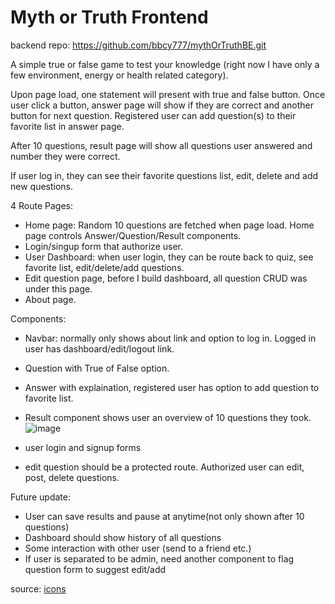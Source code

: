 # Myth or Truth Frontend

backend repo: https://github.com/bbcy777/mythOrTruthBE.git

A simple true or false game to test your knowledge (right now I have only a few environment, energy or health related category). 

Upon page load, one statement will present with true and false button. Once user click a button, answer page will show if they are correct and another button for next question. Registered user can add question(s) to their favorite list in answer page.

After 10 questions, result page will show all questions user answered and number they were correct.

If user log in, they can see their favorite questions list, edit, delete and add new questions. 

4 Route Pages:

- Home page: Random 10 questions are fetched when page load. Home page controls Answer/Question/Result components.
- Login/singup form that authorize user.
- User Dashboard: when user login, they can be route back to quiz, see favorite list, edit/delete/add questions.
- Edit question page, before I build dashboard, all question CRUD was under this page.
- About page.

Components:
- Navbar: normally only shows about link and option to log in. Logged in user has dashboard/edit/logout link. 

- Question with True of False option.
- Answer with explaination, registered user has option to add question to favorite list. 
- Result component shows user an overview of 10 questions they took.
![image](https://github.com/user-attachments/assets/a0818253-7451-4773-80f3-a9a59cbb985e)

- user login and signup forms

- edit question should be a protected route. Authorized user can edit, post, delete questions.


Future update:
- User can save results and pause at anytime(not only shown after 10 questions)
- Dashboard should show history of all questions
- Some interaction with other user (send to a friend etc.)
- If user is separated to be admin, need another component to flag question form to suggest edit/add

source: [icons](https://www.flaticon.com/)
